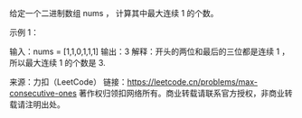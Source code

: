 给定一个二进制数组 nums ， 计算其中最大连续 1 的个数。

示例 1：

输入：nums = [1,1,0,1,1,1]
输出：3
解释：开头的两位和最后的三位都是连续 1 ，所以最大连续 1 的个数是 3.

来源：力扣（LeetCode）
链接：https://leetcode.cn/problems/max-consecutive-ones
著作权归领扣网络所有。商业转载请联系官方授权，非商业转载请注明出处。
